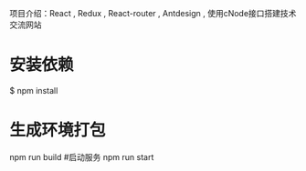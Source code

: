 项目介绍：React , Redux , React-router , Antdesign , 使用cNode接口搭建技术交流网站
# 安装依赖
$ npm install

# 生成环境打包
npm run build
#启动服务
npm run start 

